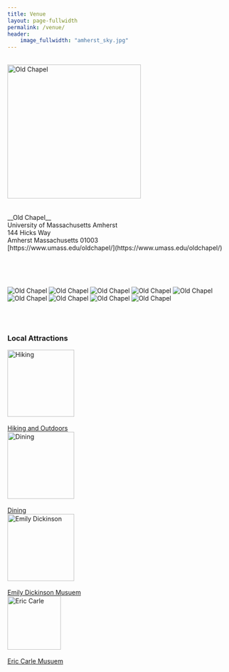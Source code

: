 ```yaml
---
title: Venue
layout: page-fullwidth
permalink: /venue/
header:
    image_fullwidth: "amherst_sky.jpg"
---
```

<div class="row">
<div class="large-2 columns"> <br /> </div>
<div class="small-6 large-4 columns">
  <img src="{{ site.baseurl }}/images/venue/chapel.jpg"  alt="Old Chapel" style="width: 300px" />
</div>

<div class="small-6 large-4 columns" markdown="1">

<br />
<br />
__Old Chapel__
<br />
University of Massachusetts Amherst <br>
144 Hicks Way <br>
Amherst Massachusetts 01003 <br>
[https://www.umass.edu/oldchapel/](https://www.umass.edu/oldchapel/)

</div>

<div class="large-2 columns"></div>
</div>

<br /> <br /> <br />

<div id="chapel_photos">
<figure3 style="display:inline-block;">
  <img style="display:inline" src="{{ site.baseurl }}/images/venue/15-0192_mg_1891.jpg" alt="Old Chapel" style="width: 300px">
</figure3>

<figure3 style="display:inline-block;">
  <img style="display:inline" src="{{ site.baseurl }}/images/venue/2015_fall_campus_mkt_mg_9275.jpg" alt="Old Chapel" style="width: 300px">
</figure3>

<figure3 style="display:inline-block;">
  <img style="display:inline" src="{{ site.baseurl }}/images/venue/11_018_078.jpg" alt="Old Chapel" style="width: 300px">
</figure3>

<figure3 style="display:inline-block;">
  <img style="display:inline" src="{{ site.baseurl }}/images/venue/2016_architecture_class_js_mg_8503.jpg" alt="Old Chapel" style="width: 300px">
</figure3>

<figure3 style="display:inline-block;">
  <img style="display:inline" src="{{ site.baseurl }}/images/venue/2016_chapel_js_mg_4547.jpg" alt="Old Chapel" style="width: 300px">
</figure3>

<figure3 style="display:inline-block;">
  <img style="display:inline" src="{{ site.baseurl }}/images/venue/2016_architecture_class_js_mg_8542.jpg" alt="Old Chapel" style="width: 300px">
</figure3>

<figure3 style="display:inline-block;">
  <img style="display:inline" src="{{ site.baseurl }}/images/venue/2016_chapel_js_mg_4583.jpg" alt="Old Chapel" style="width: 300px">
</figure3>

<figure3 style="display:inline-block;">
  <img style="display:inline" src="{{ site.baseurl }}/images/venue/2016_chapel_js_mg_4523.jpg" alt="Old Chapel" style="width: 300px">
</figure3>

<figure3 style="display:inline-block;">
  <img style="display:inline" src="{{ site.baseurl }}/images/venue/2016_chapel_js_mg_4603.jpg" alt="Old Chapel" style="width: 300px">
</figure3>
</div>

<br /> <br /> 

### Local Attractions

<div id="attraction_images">
  <figure4>
      <img src="{{ site.baseurl }}/images/activities/hiking.jpg" alt="Hiking" width="150" height="150">
      <figcaption><br /><a href="https://www.alltrails.com/us/massachusetts/amherst">Hiking and Outdoors</a></figcaption>
  </figure4>

  <figure4>
      <img src="{{ site.baseurl }}/images/activities/dining.png" alt="Dining" width="150" height="150">
      <figcaption><br /><a href="https://www.gonomad.com/71165-eat-pioneer-valley-massachusetts">Dining</a></figcaption>                    
  </figure4>

  <figure4>
      <img src="{{ site.baseurl }}/images/activities/emily_dickinson.png" alt="Emily Dickinson" width="150" height="150">
      <figcaption><br /><a href="https://www.emilydickinsonmuseum.org/">Emily Dickinson Musuem</a> </figcaption>
  </figure4>

  <figure4>
      <img src="{{ site.baseurl }}/images/activities/eric_carle.png" alt="Eric Carle" height="120">
      <figcaption><br /><a href="https://www.carlemuseum.org/">Eric Carle Musuem</a></figcaption>               
  </figure4>

  </div>




